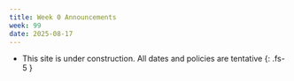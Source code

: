 ```yaml
---
title: Week 0 Announcements
week: 99
date: 2025-08-17
---
```


* This site is under construction. All dates and policies are tentative
{: .fs-5 }
